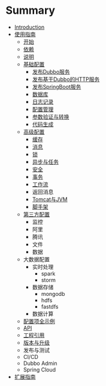 # Summary

* [Introduction](README.md)
* [使用指南](user/README.md)
    * [开始](user/GET_START.md)
    * [依赖](user/DE_ON.md)
    * [说明](user/FAREMWORK.md)
    * [基础配置](user/basic/README.md)
        * [发布Dubbo服务](user/basic/DUBBO.md)
        * [发布基于Dubbo的HTTP服务](user/basic/DUBBOX.md)
        * [发布SpringBoot服务](user/basic/SPRINGBOOT.md)
        * [数据库](user/basic/DATABASE.md)
        * [日志记录](user/basic/LOGGER.md)
        * [配置管理](user/basic/CONFIG.md)
        * [参数验证与转换](user/basic/PARAMS.md)
        * [代码生成](user/basic/GEN.md)
    * [高级配置](user/sc/README.md)
        * [缓存](user/sc/CACHE.md)
        * [消息](user/sc/MQ.md)
        * [锁](user/sc/LOCK.md)
        * [异步与任务](user/sc/ASYNC_TASK.md)
        * [安全](user/sc/SECURITY.md)
        * [事务](user/sc/TRANSACTIONAL.md)
        * [工作流](user/sc/ACTIVIT.md)
        * 返回消息
        * [Tomcat与JVM](user/sc/TOMCAT_JVM.md)
        * [脚手架](user/sc/ARCHETYPE.md)
    * [第三方配置](user/e3/README.md)
        * 监控
        * 阿里
        * 腾讯
        * 文件
        * 数据
    * 大数据配置
        * 实时处理
          * spark
          * storm
        * 数据存储
          * mongodb
          * hdfs
          * fastdfs
        * 数据计算
    * [配置项全示例](user/ALL_CONFIG.md)
    * [API](user/API.md)
    * [工程引用]()
    * [版本与升级](user/VERSION.md)
    * 发布与测试
    * CI/CD
    * Dubbo Admin
    * Spring Cloud
* [扩展指南](dev/README.md)

